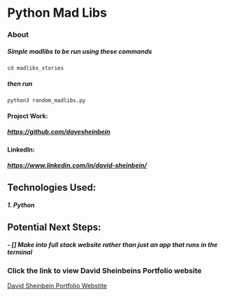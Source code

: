 # **Python Mad Libs**

<!-- ### Click the link to view the website

[Amazon Mock UI Website](https://clone-ds.web.app/) -->

### About

##### Simple madlibs to be run using these commands

`cd madlibs_stories`

##### then run

`python3 random_madlibs.py`

#### Project Work:

##### https://github.com/davesheinbein

#### LinkedIn:

##### https://www.linkedin.com/in/david-sheinbein/

<!-- ## Screenshot:

![Home Page Sceenshot](screenshots/homeScreenshot.png)

[Home Page Sceenshot](https://imgur.com/3Ua2jzo) -->

## Technologies Used:

##### 1. Python

## Potential Next Steps:

##### - [] Make into full stack website rather than just an app that runs in the terminal

### Click the link to view David Sheinbeins Portfolio website

[David Sheinbein Portfolio Webstite](http://www.davidsheinbeinportfolio.com/)
